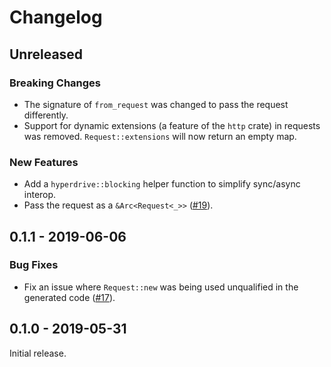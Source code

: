 # Changelog

## Unreleased

### Breaking Changes

* The signature of `from_request` was changed to pass the request differently.
* Support for dynamic extensions (a feature of the `http` crate) in requests
  was removed. `Request::extensions` will now return an empty map.

### New Features

* Add a `hyperdrive::blocking` helper function to simplify sync/async interop.
* Pass the request as a `&Arc<Request<_>>` ([#19]).

[#19]: https://github.com/1aim/hyperdrive/issues/19

## 0.1.1 - 2019-06-06

### Bug Fixes

* Fix an issue where `Request::new` was being used unqualified in the generated
  code ([#17]).

[#17]: https://github.com/1aim/hyperdrive/issues/17

## 0.1.0 - 2019-05-31

Initial release.
